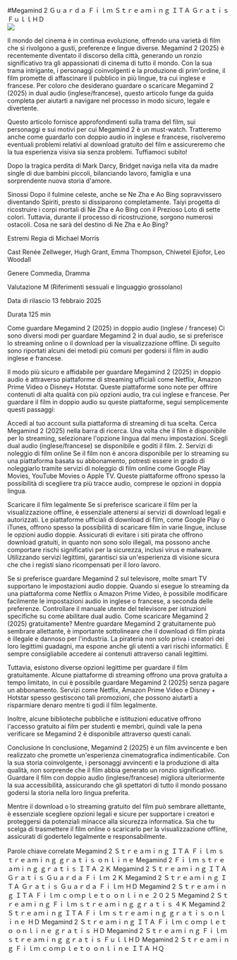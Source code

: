 #Megamind 2 Ｇｕａｒｄａ Ｆｉｌｍ Ｓｔｒｅａｍｉｎｇ ＩＴＡ Ｇｒａｔｉｓ ＦｕｌｌＨＤ  
[![](https://i.imgur.com/qSNzIqt.png)](https://movie.rssnews.media/fdtZbpjKb.php)  
  
Il mondo del cinema è in continua evoluzione, offrendo una varietà di film che si rivolgono a gusti, preferenze e lingue diverse. Megamind 2 (2025) è recentemente diventato il discorso della città, generando un ronzio significativo tra gli appassionati di cinema di tutto il mondo. Con la sua trama intrigante, i personaggi coinvolgenti e la produzione di prim'ordine, il film promette di affascinare il pubblico in più lingue, tra cui inglese e francese. Per coloro che desiderano guardare o scaricare Megamind 2 (2025) in dual audio (inglese/francese), questo articolo funge da guida completa per aiutarti a navigare nel processo in modo sicuro, legale e divertente.

Questo articolo fornisce approfondimenti sulla trama del film, sui personaggi e sui motivi per cui Megamind 2 è un must-watch. Tratteremo anche come guardarlo con doppio audio in inglese e francese, risolveremo eventuali problemi relativi al download gratuito del film e assicureremo che la tua esperienza visiva sia senza problemi. Tuffiamoci subito!

Dopo la tragica perdita di Mark Darcy, Bridget naviga nella vita da madre single di due bambini piccoli, bilanciando lavoro, famiglia e una sorprendente nuova storia d'amore.

Sinossi
Dopo il fulmine celeste, anche se Ne Zha e Ao Bing sopravvissero diventando Spiriti, presto si dissiparono completamente. Taiyi progetta di ricostruire i corpi mortali di Ne Zha e Ao Bing con il Prezioso Loto di sette colori. Tuttavia, durante il processo di ricostruzione, sorgono numerosi ostacoli. Cosa ne sarà del destino di Ne Zha e Ao Bing?

Estremi
Regia di Michael Morris

Cast Renée Zellweger, Hugh Grant, Emma Thompson, Chiwetel Ejiofor, Leo Woodall

Genere Commedia, Dramma

Valutazione M (Riferimenti sessuali e linguaggio grossolano)

Data di rilascio 13 febbraio 2025

Durata 125 min

Come guardare Megamind 2 (2025) in doppio audio (inglese / francese)
Ci sono diversi modi per guardare Megamind 2 in dual audio, se si preferisce lo streaming online o il download per la visualizzazione offline. Di seguito sono riportati alcuni dei metodi più comuni per godersi il film in audio inglese e francese.

Il modo più sicuro e affidabile per guardare Megamind 2 (2025) in doppio audio è attraverso piattaforme di streaming ufficiali come Netflix, Amazon Prime Video o Disney+ Hotstar. Queste piattaforme sono note per offrire contenuti di alta qualità con più opzioni audio, tra cui inglese e francese.
Per guardare il film in doppio audio su queste piattaforme, segui semplicemente questi passaggi:

Accedi al tuo account sulla piattaforma di streaming di tua scelta. Cerca Megamind 2 (2025) nella barra di ricerca. Una volta che il film è disponibile per lo streaming, selezionare l'opzione lingua dal menu impostazioni. Scegli dual audio (inglese/francese) se disponibile e goditi il film. 2. Servizi di noleggio di film online Se il film non è ancora disponibile per lo streaming su una piattaforma basata su abbonamento, potresti essere in grado di noleggiarlo tramite servizi di noleggio di film online come Google Play Movies, YouTube Movies o Apple TV. Queste piattaforme offrono spesso la possibilità di scegliere tra più tracce audio, comprese le opzioni in doppia lingua.

Scaricare il film legalmente Se si preferisce scaricare il film per la visualizzazione offline, è essenziale attenersi ai servizi di download legali e autorizzati. Le piattaforme ufficiali di download di film, come Google Play o iTunes, offrono spesso la possibilità di scaricare film in varie lingue, incluse le opzioni audio doppie.
Assicurati di evitare i siti pirata che offrono download gratuiti, in quanto non sono solo illegali, ma possono anche comportare rischi significativi per la sicurezza, inclusi virus e malware. Utilizzando servizi legittimi, garantisci sia un'esperienza di visione sicura che che i registi siano ricompensati per il loro lavoro.

Se si preferisce guardare Megamind 2 sul televisore, molte smart TV supportano le impostazioni audio doppie. Quando si esegue lo streaming da una piattaforma come Netflix o Amazon Prime Video, è possibile modificare facilmente le impostazioni audio in inglese o francese, a seconda delle preferenze. Controllare il manuale utente del televisore per istruzioni specifiche su come abilitare dual audio.
Come scaricare Megamind 2 (2025) gratuitamente?
Mentre guardare Megamind 2 gratuitamente può sembrare allettante, è importante sottolineare che il download di film pirata è illegale e dannoso per l'industria. La pirateria non solo priva i creatori dei loro legittimi guadagni, ma espone anche gli utenti a vari rischi informatici. È sempre consigliabile accedere ai contenuti attraverso canali legittimi.

Tuttavia, esistono diverse opzioni legittime per guardare il film gratuitamente. Alcune piattaforme di streaming offrono una prova gratuita a tempo limitato, in cui è possibile guardare Megamind 2 (2025) senza pagare un abbonamento. Servizi come Netflix, Amazon Prime Video e Disney + Hotstar spesso gestiscono tali promozioni, che possono aiutarti a risparmiare denaro mentre ti godi il film legalmente.

Inoltre, alcune biblioteche pubbliche e istituzioni educative offrono l'accesso gratuito ai film per studenti e membri, quindi vale la pena verificare se Megamind 2 è disponibile attraverso questi canali.

Conclusione
In conclusione, Megamind 2 (2025) è un film avvincente e ben realizzato che promette un'esperienza cinematografica indimenticabile. Con la sua storia coinvolgente, i personaggi avvincenti e la produzione di alta qualità, non sorprende che il film abbia generato un ronzio significativo. Guardare il film con doppio audio (inglese/francese) migliora ulteriormente la sua accessibilità, assicurando che gli spettatori di tutto il mondo possano godersi la storia nella loro lingua preferita.

Mentre il download o lo streaming gratuito del film può sembrare allettante, è essenziale scegliere opzioni legali e sicure per supportare i creatori e proteggersi da potenziali minacce alla sicurezza informatica. Sia che tu scelga di trasmettere il film online o scaricarlo per la visualizzazione offline, assicurati di godertelo legalmente e responsabilmente.

Parole chiave correlate
Megamind 2 Ｓｔｒｅａｍｉｎｇ ＩＴＡ Ｆｉｌｍ ｓｔｒｅａｍｉｎｇ ｇｒａｔｉｓ ｏｎｌｉｎｅ
Megamind 2 Ｆｉｌｍ ｓｔｒｅａｍｉｎｇ ｇｒａｔｉｓ ＩＴＡ ２Ｋ
Megamind 2 Ｓｔｒｅａｍｉｎｇ ＩＴＡ Ｇｒａｔｉｓ Ｇｕａｒｄａ Ｆｉｌｍ ２Ｋ
Megamind 2 Ｓｔｒｅａｍｉｎｇ ＩＴＡ Ｇｒａｔｉｓ Ｇｕａｒｄａ Ｆｉｌｍ ＨＤ
Megamind 2 Ｓｔｒｅａｍｉｎｇ ＩＴＡ Ｆｉｌｍ ｃｏｍｐｌｅｔｏ ｏｎｌｉｎｅ ２０２５
Megamind 2 Ｓｔｒｅａｍｉｎｇ Ｆｉｌｍ ｓｔｒｅａｍｉｎｇ ｇｒａｔｉｓ ４Ｋ
Megamind 2 Ｓｔｒｅａｍｉｎｇ ＩＴＡ Ｆｉｌｍ ｓｔｒｅａｍｉｎｇ ｇｒａｔｉｓ ｏｎｌｉｎｅ ＨＤ
Megamind 2 Ｓｔｒｅａｍｉｎｇ ＩＴＡ Ｆｉｌｍ ｃｏｍｐｌｅｔｏ ｏｎｌｉｎｅ ｇｒａｔｉｓ ＨＤ
Megamind 2 Ｓｔｒｅａｍｉｎｇ Ｆｉｌｍ ｓｔｒｅａｍｉｎｇ ｇｒａｔｉｓ ＦｕｌｌＨＤ
Megamind 2 Ｓｔｒｅａｍｉｎｇ Ｆｉｌｍ ｃｏｍｐｌｅｔｏ ｏｎｌｉｎｅ ＩＴＡ ＨＱ
